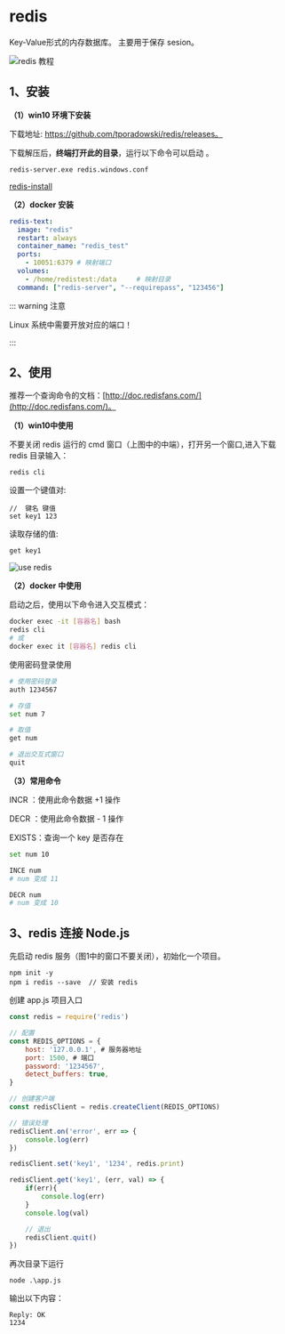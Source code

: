 # redis 

Key-Value形式的内存数据库。
主要用于保存 sesion。

![redis 教程](redis.png)


## 1、安装



**（1）win10 环境下安装**

下载地址: https://github.com/tporadowski/redis/releases。

下载解压后，**终端打开此的目录**，运行以下命令可以启动 。

``` 
redis-server.exe redis.windows.conf
```

 [redis-install](redis-install.png)



**（2）docker 安装**

```yml
redis-text:
  image: "redis"
  restart: always
  container_name: "redis_test"
  ports:
    - 10051:6379 # 映射端口
  volumes:
    - /home/redistest:/data		# 映射目录
  command: ["redis-server", "--requirepass", "123456"]
```

::: warning 注意

Linux 系统中需要开放对应的端口！

:::

## 2、使用

推荐一个查询命令的文档：[http://doc.redisfans.com/](http://doc.redisfans.com/)。

**（1）win10中使用**

不要关闭 redis 运行的 cmd 窗口（上图中的中端），打开另一个窗口,进入下载 redis 目录输入：

```
redis cli
```

设置一个键值对:

```
//  键名 键值
set key1 123
```

读取存储的值:

```
get key1
```

![use redis](redis-use.png)



**（2）docker 中使用**

启动之后，使用以下命令进入交互模式：

```bash
docker exec -it [容器名] bash
redis cli
# 或
docker exec it [容器名] redis cli
```

使用密码登录使用

```bash
# 使用密码登录
auth 1234567

# 存值
set num 7

# 取值
get num

# 退出交互式窗口
quit
```



**（3）常用命令**

INCR ：使用此命令数据 +1 操作

DECR ：使用此命令数据 - 1 操作

EXISTS：查询一个 key 是否存在

```bash
set num 10

INCE num
# num 变成 11

DECR num 
# num 变成 10
```



## 3、redis 连接 Node.js

先启动 redis 服务（图1中的窗口不要关闭），初始化一个项目。

```
npm init -y
npm i redis --save  // 安装 redis
```

创建 app.js 项目入口

```js
const redis = require('redis')

// 配置 
const REDIS_OPTIONS = {
    host: '127.0.0.1', # 服务器地址
    port: 1500, # 端口
    password: '1234567',
    detect_buffers: true,
}

// 创建客户端
const redisClient = redis.createClient(REDIS_OPTIONS)

// 错误处理
redisClient.on('error', err => {
    console.log(err)
})

redisClient.set('key1', '1234', redis.print)

redisClient.get('key1', (err, val) => {
    if(err){
        console.log(err)
    }
    console.log(val)

    // 退出
    redisClient.quit()
})
```

再次目录下运行
```
node .\app.js
```

输出以下内容：
```
Reply: OK
1234
```
